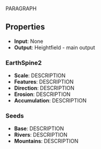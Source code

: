 
PARAGRAPH

## Properties
- **Input**: None
- **Output**: Heightfield - main output
### EarthSpine2 
- **Scale**: DESCRIPTION
- **Features**: DESCRIPTION
- **Direction**: DESCRIPTION
- **Erosion**: DESCRIPTION
- **Accumulation**: DESCRIPTION
### Seeds 
- **Base**: DESCRIPTION
- **Rivers**: DESCRIPTION
- **Mountains**: DESCRIPTION





